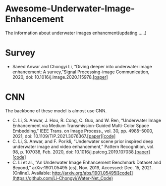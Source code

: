 # Awesome-Underwater-Image-Enhancement
The information about underwater images enhancment(updating……)

# Survey
* Saeed Anwar and Chongyi Li, “Diving deeper into underwater image enhancement: A survey,”Signal Processing-image Communication, 2020, doi: 10.1016/j.image.2020.115978.[[paper]](https://www.sciencedirect.com/science/article/abs/pii/S0923596520301478)

# CNN
The backbone of these model is almost use CNN.
* C. Li, S. Anwar, J. Hou, R. Cong, C. Guo, and W. Ren, “Underwater Image Enhancement via Medium Transmission-Guided Multi-Color Space Embedding,” IEEE Trans. on Image Process., vol. 30, pp. 4985–5000, 2021, doi: 10.1109/TIP.2021.3076367.[[paper]](https://ieeexplore.ieee.org/document/9426457/)[[code]](https://github.com/Li-Chongyi/Ucolor)
* C. Li, S. Anwar, and F. Porikli, “Underwater scene prior inspired deep underwater image and video enhancement,” Pattern Recognition, vol. 98, p. 107038, Feb. 2020, doi: 10.1016/j.patcog.2019.107038.[[paper]](https://linkinghub.elsevier.com/retrieve/pii/S0031320319303401)[[code]](https://github.com/saeed-anwar/UWCNN)
* C. Li et al., “An Underwater Image Enhancement Benchmark Dataset and Beyond,” arXiv:1901.05495 [cs], Nov. 2019, Accessed: Dec. 15, 2021. [Online]. Available: http://arxiv.org/abs/1901.05495[[code]](https://github.com/Li-Chongyi/Water-Net_Code)
